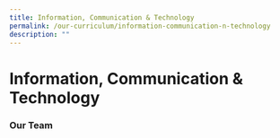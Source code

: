 ```yaml
---
title: Information, Communication & Technology
permalink: /our-curriculum/information-communication-n-technology
description: ""
---
```

# **Information, Communication & Technology**

### Our Team